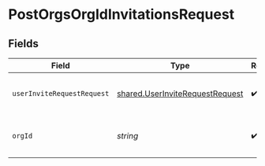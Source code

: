 # PostOrgsOrgIdInvitationsRequest


## Fields

| Field                                                                              | Type                                                                               | Required                                                                           | Description                                                                        |
| ---------------------------------------------------------------------------------- | ---------------------------------------------------------------------------------- | ---------------------------------------------------------------------------------- | ---------------------------------------------------------------------------------- |
| `userInviteRequestRequest`                                                         | [shared.UserInviteRequestRequest](../../models/shared/userinviterequestrequest.md) | :heavy_check_mark:                                                                 | The email and the desired role<br/><br/>                                           |
| `orgId`                                                                            | *string*                                                                           | :heavy_check_mark:                                                                 | The Organization ID.<br/><br/>                                                     |